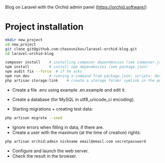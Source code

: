 Blog on Laravel with the Orchid admin panel (https://orchid.software/)

# Project installation

```bash
mkdir new_project
cd new_project
git clone git@github.com:chasovnikov/laravel-orchid-blog.git
cd laravel-orchid-blog

composer install    # installing composer dependencies (see composer.json)
npm install         # install npm dependencies (see package.json)
npm audit fix --force  # if he asks
npm run dev         # running a command from package.json: scripts: dev
php artisan storage:link    # create a storage folder symlink in the public folder
```

- Create a file .env using example .en.example and edit it.

- Create a database (for MySQL in utf8_unicode_ci encoding).
- Starting migrations + creating test data:

```bash
php artisan migrate --seed
```
- Ignore errors when filling in data, if there are.
- Create a user with the maximum (at the time of creation) rights:

```bash
php artisan orchid:admin nickname email@email.com secretpassword
```

- Configure and launch the web server.
- Check the result in the browser.
